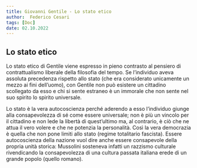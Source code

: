 ```yaml
---
title: Giovanni Gentile - Lo stato etico
author:  Federico Cesari
tags: [Doc]
date: 02.10.2022
---
```

## Lo stato etico
Lo stato etico di Gentile viene espresso in pieno contrasto al pensiero di contrattualismo liberale della filosofia del tempo. Se l’individuo aveva assoluta precedenza rispetto allo stato (che era considerato unicamente un mezzo ai fini dell’uomo), con Gentile non può esistere un cittadino scollegato da esso e chi si sente estraneo è un immorale che non sente nel suo spirito lo spirito universale.

Lo stato è la vera autocoscienza perché aderendo a esso l’individuo giunge alla consapevolezza di sé come essere universale; non è più un vincolo per il cittadino e non lede la libertà di quest’ultimo ma, al contrario, è ciò che ne attua il vero volere e che ne potenzia la personalità. Così la vera democrazia è quella che non pone limiti allo stato (regime totalitario fascista). Essere autocoscienza della nazione vuol dire anche essere consapevole della propria unità storica: Mussolini sosteneva infatti un razzismo culturale rivendicando la consapevolezza di una cultura passata italiana erede di un grande popolo (quello romano).

